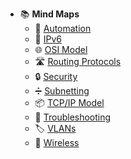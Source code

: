 - 📚 **Mind Maps**
  - 🤖 [Automation](mindmaps/automation.md)
  - 🔢 [IPv6](mindmaps/ipv6.md)
  - 🌐 [OSI Model](mindmaps/osi-model.md)
  - 🛣️ [Routing Protocols](mindmaps/routing-protocols.md)
  - 🔒 [Security](mindmaps/security.md)
  - ➗ [Subnetting](mindmaps/subnetting.md)
  - 📦 [TCP/IP Model](mindmaps/tcp-ip-model.md)
  - 🐞 [Troubleshooting](mindmaps/troubleshooting.md)
  - 🏷️ [VLANs](mindmaps/vlans.md)
  - 📶 [Wireless](mindmaps/wireless.md)
